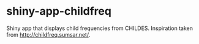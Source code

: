 # shiny-app-childfreq
Shiny app that displays child frequencies from CHILDES. Inspiration taken from http://childfreq.sumsar.net/.
